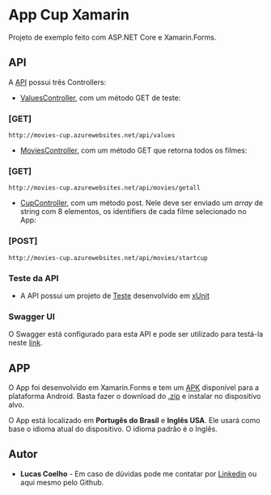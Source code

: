 # App Cup Xamarin

Projeto de exemplo feito com ASP.NET Core e Xamarin.Forms.

## API

A [API](http://movies-cup.azurewebsites.net/api/values) possui três Controllers:

* [ValuesController](https://github.com/lucasfcoelho1/movies-cup/blob/master/MoviesCupApi/MoviesCupApi/Controllers/ValuesController.cs), com um método GET de teste:

### [GET]
```
http://movies-cup.azurewebsites.net/api/values
```

* [MoviesController](https://github.com/lucasfcoelho1/movies-cup/blob/master/MoviesCupApi/MoviesCupApi/Controllers/MoviesController.cs), com um método GET que 
retorna todos os filmes:

### [GET]
```
http://movies-cup.azurewebsites.net/api/movies/getall
```

* [CupController](https://github.com/lucasfcoelho1/movies-cup/blob/master/MoviesCupApi/MoviesCupApi/Controllers/CupController.cs), com um método post. 
Nele deve ser enviado um *array* de string com 8 elementos, os identifiers de cada filme selecionado no App:
### [POST]
```
http://movies-cup.azurewebsites.net/api/movies/startcup
```
### Teste da API
* A API possui um projeto de [Teste](https://github.com/lucasfcoelho1/movies-cup/tree/master/MoviesCupApi/MoviesCupApi.Test) desenvolvido em [xUnit](https://github.com/xunit/xunit)

### Swagger UI
O Swagger está configurado para esta API e pode ser utilizado para testá-la neste [link](http://movies-cup.azurewebsites.net/swagger/index.html).




## APP

O App foi desenvolvido em Xamarin.Forms e tem um [APK](https://github.com/lucasfcoelho1/movies-cup/releases) disponível para a plataforma Android. 
Basta fazer o download do [.zip](https://github.com/lucasfcoelho1/movies-cup/releases/download/1/MoviesCupApp.zip) e instalar no dispositivo alvo.

O App está localizado em **Portugês do Brasil** e **Inglês USA**. Ele usará como base o idioma atual do dispositivo. O idioma padrão é o Inglês.

## Autor
* **Lucas Coelho** - Em caso de dúvidas pode me contatar por [Linkedin](https://www.linkedin.com/in/lucasfcoelho1/) ou aqui mesmo pelo Github.

